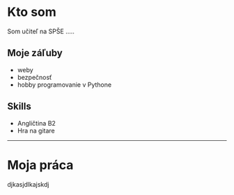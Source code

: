 # Kto som
Som učiteľ na SPŠE .....

## Moje záľuby
- weby
- bezpečnosť
- hobby programovanie v Pythone

## Skills 
- Angličtina B2
- Hra na gitare

---

# Moja práca
djkasjdlkajskdj

